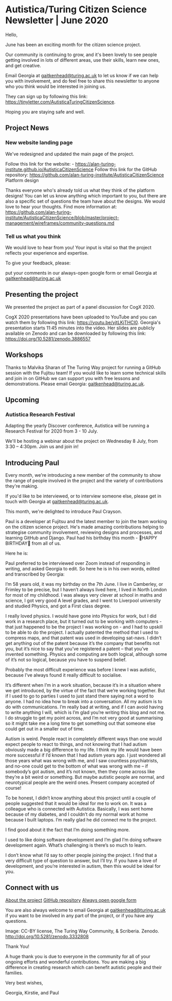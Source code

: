 # Autistica/Turing Citizen Science Newsletter | June 2020

Hello,

June has been an exciting month for the citizen science project.

Our community is continuing to grow, and it's been lovely to see people getting involved in lots of different areas, use their skills, learn new ones, and get creative.

Email Georgia at gaitkenhead@turing.ac.uk to let us know if we can help you with involvement, and do feel free to share this newsletter to anyone who you think would be interested in joining us.

They can sign up by following this link: https://tinyletter.com/AutisticaTuringCitizenScience.

Hoping you are staying safe and well.

## Project News

### New website landing page

We've redesigned and updated the main page of the project.

Follow this link for the website: - https://alan-turing-institute.github.io/AutisticaCitizenScience
Follow this link for the GitHub repository: https://github.com/alan-turing-institute/AutisticaCitizenScience
Platform design

Thanks everyone who's already told us what they think of the platform designs! You can let us know anything which important to you, but there are also a specific set of questions the team have about the designs. We would love to hear your thoughts. Find more information at: https://github.com/alan-turing-institute/AutisticaCitizenScience/blob/master/project-management/wireframes/community-questions.md

### Tell us what you think

We would love to hear from you! Your input is vital so that the project reflects your experience and expertise.

To give your feedback, please:

put your comments in our always-open google form
or email Georgia at gaitkenhead@turing.ac.uk

## Presenting the project

We presented the project as part of a panel discussion for CogX 2020.

CogX 2020 presentations have been uploaded to YouTube and you can watch them by following this link: https://youtu.be/yjtLKjTHCI0. Georgia's presentation starts 11:45 minutes into the video. Her slides are publicly available on Zenodo and can be downloaded by following this link: https://doi.org/10.5281/zenodo.3886557

## Workshops

Thanks to Malvika Sharan of The Turing Way project for running a GitHub session with the Fujitsu team! If you would like to learn some technical skills and join in on GitHub we can support you with free lessons and demonstrations. Please email Georgia: gaitkenhead@turing.ac.uk.

## Upcoming

### Autistica Research Festival

Adapting the yearly Discover conference, Autistica will be running a Research Festival for 2020 from 3 - 10 July.

We'll be hosting a webinar about the project on Wednesday 8 July, from 3:30 – 4:30pm. Join us and join in!

## Introducing Paul

Every month, we're introducing a new member of the community to show the range of people involved in the project and the variety of contributions they're making.

If you'd like to be interviewed, or to interview someone else, please get in touch with Georgia at gaitkenhead@turing.ac.uk.

This month, we're delighted to introduce Paul Crayson.

Paul is a developer at Fujitsu and the latest member to join the team working on the citizen science project. He's made amazing contributions helping to strategise community involvement, reviewing designs and processes, and learning GitHub and Django. Paul had his birthday this month - 🎉HAPPY BIRTHDAY🎉 from all of us.

Here he is:

Paul preferred to be interviewed over Zoom instead of responding in writing, and asked Georgia to edit. So here he is in his own words, edited and transcribed by Georgia:

I’m 58 years old, it was my birthday on the 7th June. I live in Camberley, or Frimley to be precise, but I haven’t always lived here, I lived in North London for most of my childhood. I was always very clever at school in maths and science, I got very good A level grades, and I went to Liverpool university and studied Physics, and got a First class degree.

I really loved physics. I would have gone into Physics for work, but I did work in a research place, but it turned out to be working with computers - that just happened to be the project I was working on - and I had to upskill to be able to do the project. I actually patented the method that I used to compress maps, and that patent was used in developing sat-navs. I didn’t get anything out of the patent because it’s the company that benefits not you, but it’s nice to say that you’ve registered a patent – that you’ve invented something. Physics and computing are both logical, although some of it’s not so logical, because you have to suspend belief.

Probably the most difficult experience was before I knew I was autistic, because I’ve always found it really difficult to socialise.

It’s different when I’m in a work situation, because it’s in a situation where we get introduced, by the virtue of the fact that we’re working together. But if I used to go to parties I used to just stand there saying not a word to anyone. I had no idea how to break into a conversation. All my autism is to do with communications. I’m really bad at writing, and if I can avoid having to write anything I will, which is I’m glad you’re writing this blog and not me. I do struggle to get my point across, and I’m not very good at summarising so it might take me a long time to get something out that someone else could get out in a smaller out of time.

Autism is weird. People react in completely different ways than one would expect people to react to things, and not knowing that I had autism obviously made a big difference to my life. I think my life would have been more successful if I’d known that I had autism years ago. I just wondered all those years what was wrong with me, and I saw countless psychiatrists, and no-one could get to the bottom of what was wrong with me – if somebody’s got autism, and it’s not known, then they come across like they’re a bit weird or something. But maybe autistic people are normal, and neurotypical people are the weird ones. Present company accepted of course!

To be honest, I didn’t know anything about this project until a couple of people suggested that it would be ideal for me to work on. It was a colleague who is connected with Autistica. Basically, I was sent home because of my diabetes, and I couldn’t do my normal work at home because I built laptops. I’m really glad he did connect me to the project.

I find good about it the fact that I’m doing something more.

I used to like doing software development and I’m glad I’m doing software development again. What’s challenging is there’s so much to learn.

I don’t know what I’d say to other people joining the project. I find that a very difficult type of question to answer, but I’ll try. If you have a love of development, and you’re interested in autism, then this would be ideal for you.

## Connect with us

[About the project](https://alan-turing-institute.github.io/AutisticaCitizenScience)
[GitHub repository](https://github.com/alan-turing-institute/AutisticaCitizenScience)
[Always open google form](https://bit.ly/AutisticaTuringCitSciForm.)

You are also always welcome to email Georgia at gaitkenhead@turing.ac.uk if you want to be involved in any part of the project, or if you have any questions.

Image: CC-BY license, The Turing Way Community, & Scriberia. Zenodo. http://doi.org/10.5281/zenodo.3332808

Thank You!

A huge thank you is due to everyone in the community for all of your ongoing efforts and wonderful contributions. You are making a big difference in creating research which can benefit autistic people and their families.

Very best wishes,

Georgia, Kirstie, and Paul
